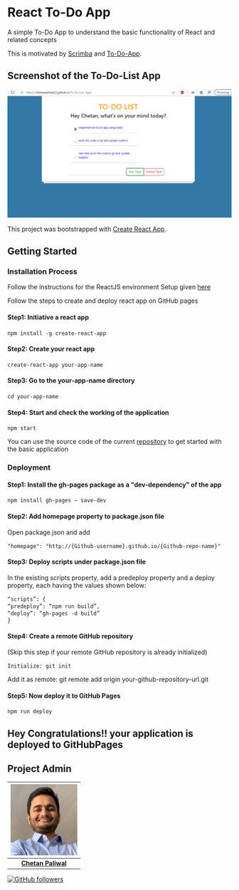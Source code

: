 # React To-Do App

A simple To-Do App to understand the basic functionality of React and related concepts

This is motivated by [Scrimba](https://scrimba.com/) and [To-Do-App](https://github.com/AnjaliSharma1234/To-Do-App).

## Screenshot of the To-Do-List App

![](images/screenshot_app.PNG)

This project was bootstrapped with [Create React App](https://github.com/facebook/create-react-app).

## Getting Started

### Installation Process

Follow the instructions for the ReactJS environment Setup given [here](https://www.tutorialspoint.com/reactjs/reactjs_environment_setup.htm)

Follow the steps to create and deploy react app on GitHub pages

#### Step1: Initiative a react app
```
npm install -g create-react-app
```
#### Step2: Create your react app
```
create-react-app your-app-name
```
#### Step3: Go to the your-app-name directory
```
cd your-app-name
```
#### Step4: Start and check the working of the application
```
npm start
```
You can use the source code of the current [repository](https://github.com/Chetanpaliwal22/To-Do-List-App) to get started with the basic application

### Deployment

#### Step1: Install the gh-pages package as a "dev-dependency" of the app
```
npm install gh-pages — save-dev
```
#### Step2: Add homepage property to package.json file

Open package.json and add
```
"homepage": "http://{Github-username}.github.io/{Github-repo-name}"
```
#### Step3: Deploy scripts under package.json file

In the existing scripts property, add a predeploy property and a deploy property, each having the values shown below:

```
“scripts”: {
“predeploy”: “npm run build”,
“deploy”: “gh-pages -d build”
}
```

#### Step4: Create a remote GitHub repository
(Skip this step if your remote GitHub repository is already initialized)
```
Initialize: git init
```
Add it as remote: git remote add origin your-github-repository-url.git


#### Step5: Now deploy it to GitHub Pages
```
npm run deploy
```
## Hey Congratulations!! your application is deployed to GitHubPages

## Project Admin

| ![](images/chetan.jpg) |
| :----------------------------------------------------------: |
| **[Chetan Paliwal](https://www.linkedin.com/in/Chetanpaliwal22/)**  |

[![GitHub followers](https://img.shields.io/github/followers/Chetanpaliwal22.svg?label=Follow%20@Chetanpaliwal22&style=social)](https://github.com/Chetanpaliwal22/) 
